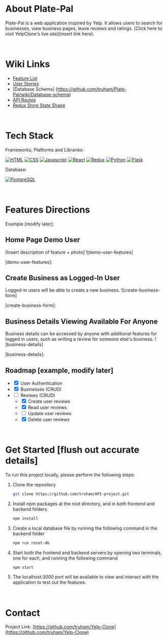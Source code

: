 # About Plate-Pal

Plate-Pal is a web application inspired by Yelp. It allows users to search for businesses, view business pages, leave reviews and ratings. [Click here to visit YelpClone's live site](insert link here).

<br>

# Wiki Links

- [Feature List](https://github.com/truham/Plate-Pal/wiki/Feature-List)
- [User Stories](https://github.com/truham/Plate-Pal/wiki/User-Stories)
- [Database Schema] (https://github.com/truham/Plate-Pal/wiki/Database-schema)
- [API Routes](https://github.com/truham/Plate-Pal/wiki/API-Routes)
- [Redux Store State Shape](https://github.com/truham/Plate-Pal/wiki/Store-Shape)

<br>

# Tech Stack

Frameworks, Platforms and Libraries:

[![HTML][html.js]][html-url]
[![CSS][css.js]][css-url]
[![Javascript][javascript.js]][javascript-url]
[![React][react.js]][react-url]
[![Redux][redux.js]][redux-url]
[![Python][python.js]][python-url]
[![Flask][flask.js]][flask-url]

Database:

[![PostgreSQL][postgresql.js]][postgresql-url]

<br>

# Features Directions

Example [modify later]:
## Home Page Demo User

[Insert description of feature + photo]
![demo-user-features]

[demo-user-features]:

## Create Business as Logged-In User

Logged-in users will be able to create a new business.
![create-business-form]

[create-business-form]:

## Business Details Viewing Available For Anyone

Business details can be accessed by anyone with additional features for logged in users, such as writing a review for someone else's business.
![business-details]

[business-details]:

## Roadmap [example, modify later]

- <input type="checkbox" checked> User Authentication
- <input type="checkbox" checked> Businesses (CRUD)
- <input type="checkbox"> Reviews (CRUD)
  - <input type="checkbox" checked> Create user reviews
  - <input type="checkbox" checked> Read user reviews
  - <input type="checkbox"> Update user reviews
  - <input type="checkbox" checked> Delete user reviews

<br>

# Get Started [flush out accurate details]

To run this project locally, please perform the following steps:

1. Clone the repository
   ```sh
   git clone https://github.com/truham/API-project.git
   ```
2. Install npm packages at the root directory, and in both frontend and backend folders
   ```sh
   npm install
   ```
3. Create a local database file by running the following command in the backend folder
   ```sh
   npm run reset-db
   ```
4. Start both the frontend and backend servers by opening two terminals, one for each, and running the following command
   ```sh
   npm start
   ```
5. The localhost:3000 port will be available to view and interact with the application to test out the features.

<br>

# Contact

Project Link: [https://github.com/truham/Yelp-Clone](https://github.com/truham/Yelp-Clone)

<!-- References and Icons -->

[html.js]: https://img.shields.io/badge/HTML-239120?style=for-the-badge&logo=html5&logoColor=white
[html-url]: https://developer.mozilla.org/en-US/docs/Web/HTML
[css.js]: https://img.shields.io/badge/CSS-239120?&style=for-the-badge&logo=css3&logoColor=white
[css-url]: https://developer.mozilla.org/en-US/docs/Web/CSS
[javascript.js]: https://img.shields.io/badge/JavaScript-323330?style=for-the-badge&logo=javascript&logoColor=F7DF1E
[javascript-url]: https://www.javascript.com/
[react.js]: https://img.shields.io/badge/React-20232A?style=for-the-badge&logo=react&logoColor=61DAFB
[react-url]: https://reactjs.org/
[redux.js]: https://img.shields.io/badge/Redux-593D88?style=for-the-badge&logo=redux&logoColor=white
[redux-url]: https://redux.js.org/
[python.js]: https://img.shields.io/badge/Python-3776AB?style=for-the-badge&logo=python&logoColor=white
[python-url]: https://www.python.org/
[flask.js]: https://img.shields.io/badge/Flask-000000?style=for-the-badge&logo=flask&logoColor=white
[flask-url]: https://expressjs.com/
[postgresql.js]: https://img.shields.io/badge/PostgreSQL-316192?style=for-the-badge&logo=postgresql&logoColor=white
[postgresql-url]: https://www.postgresql.org/
